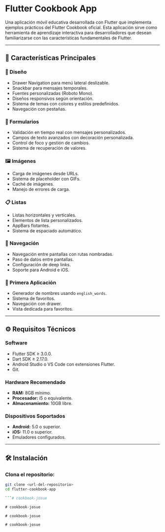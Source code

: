 # Flutter Cookbook App  

Una aplicación móvil educativa desarrollada con Flutter que implementa ejemplos prácticos del Flutter Cookbook oficial. Esta aplicación sirve como herramienta de aprendizaje interactiva para desarrolladores que desean familiarizarse con las características fundamentales de Flutter.  

---

## 🎯 Características Principales  

### 🎨 Diseño  
- Drawer Navigation para menú lateral deslizable.  
- Snackbar para mensajes temporales.  
- Fuentes personalizadas (Roboto Mono).  
- Diseños responsivos según orientación.  
- Sistema de temas con colores y estilos predefinidos.  
- Navegación con pestañas.  

### 📝 Formularios  
- Validación en tiempo real con mensajes personalizados.  
- Campos de texto avanzados con decoración personalizada.  
- Control de foco y gestión de cambios.  
- Sistema de recuperación de valores.  

### 🖼️ Imágenes  
- Carga de imágenes desde URLs.  
- Sistema de placeholder con GIFs.  
- Caché de imágenes.  
- Manejo de errores de carga.  

### 📋 Listas  
- Listas horizontales y verticales.  
- Elementos de lista personalizados.  
- AppBars flotantes.  
- Sistema de espaciado automático.  

### 🔄 Navegación  
- Navegación entre pantallas con rutas nombradas.  
- Paso de datos entre pantallas.  
- Configuración de deep links.  
- Soporte para Android e iOS.  

### 🚀 Primera Aplicación  
- Generador de nombres usando `english_words`.  
- Sistema de favoritos.  
- Navegación con drawer.  
- Vista dedicada para favoritos.  

---

## ⚙️ Requisitos Técnicos  

### Software  
- Flutter SDK ≥ 3.0.0.  
- Dart SDK ≥ 2.17.0.  
- Android Studio o VS Code con extensiones Flutter.  
- Git.  

### Hardware Recomendado  
- **RAM:** 8GB mínimo.  
- **Procesador:** i5 o equivalente.  
- **Almacenamiento:** 10GB libre.  

### Dispositivos Soportados  
- **Android:** 5.0 o superior.  
- **iOS:** 11.0 o superior.  
- Emuladores configurados.  

---

## 🛠️ Instalación  

### Clona el repositorio:  
```bash
git clone <url-del-repositorio>
cd flutter-cookbook-app

```#   c o o k b o o k - j o s u e 
 
 #   c o o k b o o k - j o s u e 
 
 #   c o o k b o o k - j o s u e  
 #   c o o k b o o k - j o s u e  
 